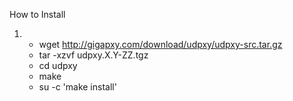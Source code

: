 How to Install 
1.  -  wget http://gigapxy.com/download/udpxy/udpxy-src.tar.gz
    -  tar -xzvf udpxy.X.Y-ZZ.tgz
    -  cd udpxy
    -  make 
    -  su -c 'make install'
